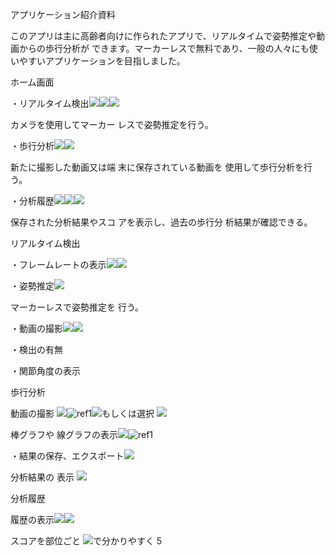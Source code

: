 アプリケーション紹介資料

このアプリは主に高齢者向けに作られたアプリで、リアルタイムで姿勢推定や動画からの歩行分析が できます。マーカーレスで無料であり、一般の人々にも使いやすいアプリケーションを目指しました。

ホーム画面 

・リアルタイム検出![](images/Aspose.Words.116ec9e7-1ffe-4d48-83e0-76b060bb2a44.001.jpeg)![](images/Aspose.Words.116ec9e7-1ffe-4d48-83e0-76b060bb2a44.002.png)![](images/Aspose.Words.116ec9e7-1ffe-4d48-83e0-76b060bb2a44.003.png)

カメラを使用してマーカー レスで姿勢推定を行う。

・歩行分析![](images/Aspose.Words.116ec9e7-1ffe-4d48-83e0-76b060bb2a44.004.png)![](images/Aspose.Words.116ec9e7-1ffe-4d48-83e0-76b060bb2a44.005.png)

新たに撮影した動画又は端 末に保存されている動画を 使用して歩行分析を行う。

・分析履歴![](images/Aspose.Words.116ec9e7-1ffe-4d48-83e0-76b060bb2a44.006.jpeg)![](images/Aspose.Words.116ec9e7-1ffe-4d48-83e0-76b060bb2a44.007.png)![](images/Aspose.Words.116ec9e7-1ffe-4d48-83e0-76b060bb2a44.008.png)

保存された分析結果やスコ アを表示し、過去の歩行分 析結果が確認できる。

リアルタイム検出 

・フレームレートの表示![](images/Aspose.Words.116ec9e7-1ffe-4d48-83e0-76b060bb2a44.009.jpeg)![](images/Aspose.Words.116ec9e7-1ffe-4d48-83e0-76b060bb2a44.010.png)

・姿勢推定![](images/Aspose.Words.116ec9e7-1ffe-4d48-83e0-76b060bb2a44.011.png)

マーカーレスで姿勢推定を 行う。 

・動画の撮影![](images/Aspose.Words.116ec9e7-1ffe-4d48-83e0-76b060bb2a44.012.png)![](images/Aspose.Words.116ec9e7-1ffe-4d48-83e0-76b060bb2a44.013.png)

・検出の有無

・関節角度の表示

歩行分析 

動画の撮影 ![](images/Aspose.Words.116ec9e7-1ffe-4d48-83e0-76b060bb2a44.014.jpeg)![ref1]![](images/Aspose.Words.116ec9e7-1ffe-4d48-83e0-76b060bb2a44.016.jpeg)もしくは選択 ![](images/Aspose.Words.116ec9e7-1ffe-4d48-83e0-76b060bb2a44.017.jpeg)

棒グラフや 線グラフの表示![](images/Aspose.Words.116ec9e7-1ffe-4d48-83e0-76b060bb2a44.018.png)![ref1]

・結果の保存、エクスポート![](images/Aspose.Words.116ec9e7-1ffe-4d48-83e0-76b060bb2a44.019.png)

分析結果の 表示 ![](images/Aspose.Words.116ec9e7-1ffe-4d48-83e0-76b060bb2a44.020.png)

分析履歴 

履歴の表示![](images/Aspose.Words.116ec9e7-1ffe-4d48-83e0-76b060bb2a44.021.jpeg)![](images/Aspose.Words.116ec9e7-1ffe-4d48-83e0-76b060bb2a44.022.png)

スコアを部位ごと ![](images/Aspose.Words.116ec9e7-1ffe-4d48-83e0-76b060bb2a44.023.png)で分かりやすく
5 

[ref1]: images/Aspose.Words.116ec9e7-1ffe-4d48-83e0-76b060bb2a44.015.png
